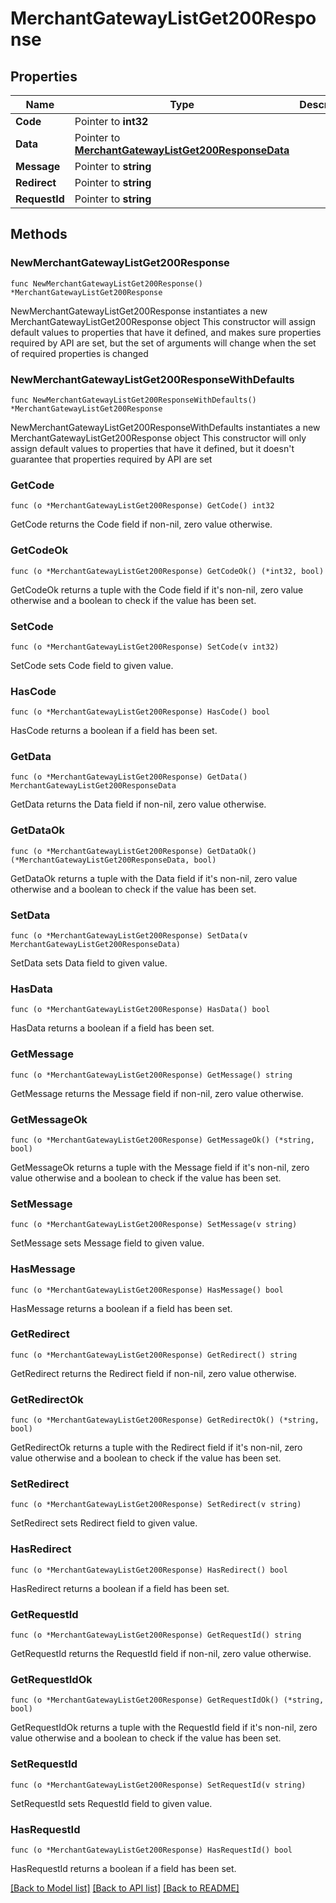 # MerchantGatewayListGet200Response

## Properties

Name | Type | Description | Notes
------------ | ------------- | ------------- | -------------
**Code** | Pointer to **int32** |  | [optional] 
**Data** | Pointer to [**MerchantGatewayListGet200ResponseData**](MerchantGatewayListGet200ResponseData.md) |  | [optional] 
**Message** | Pointer to **string** |  | [optional] 
**Redirect** | Pointer to **string** |  | [optional] 
**RequestId** | Pointer to **string** |  | [optional] 

## Methods

### NewMerchantGatewayListGet200Response

`func NewMerchantGatewayListGet200Response() *MerchantGatewayListGet200Response`

NewMerchantGatewayListGet200Response instantiates a new MerchantGatewayListGet200Response object
This constructor will assign default values to properties that have it defined,
and makes sure properties required by API are set, but the set of arguments
will change when the set of required properties is changed

### NewMerchantGatewayListGet200ResponseWithDefaults

`func NewMerchantGatewayListGet200ResponseWithDefaults() *MerchantGatewayListGet200Response`

NewMerchantGatewayListGet200ResponseWithDefaults instantiates a new MerchantGatewayListGet200Response object
This constructor will only assign default values to properties that have it defined,
but it doesn't guarantee that properties required by API are set

### GetCode

`func (o *MerchantGatewayListGet200Response) GetCode() int32`

GetCode returns the Code field if non-nil, zero value otherwise.

### GetCodeOk

`func (o *MerchantGatewayListGet200Response) GetCodeOk() (*int32, bool)`

GetCodeOk returns a tuple with the Code field if it's non-nil, zero value otherwise
and a boolean to check if the value has been set.

### SetCode

`func (o *MerchantGatewayListGet200Response) SetCode(v int32)`

SetCode sets Code field to given value.

### HasCode

`func (o *MerchantGatewayListGet200Response) HasCode() bool`

HasCode returns a boolean if a field has been set.

### GetData

`func (o *MerchantGatewayListGet200Response) GetData() MerchantGatewayListGet200ResponseData`

GetData returns the Data field if non-nil, zero value otherwise.

### GetDataOk

`func (o *MerchantGatewayListGet200Response) GetDataOk() (*MerchantGatewayListGet200ResponseData, bool)`

GetDataOk returns a tuple with the Data field if it's non-nil, zero value otherwise
and a boolean to check if the value has been set.

### SetData

`func (o *MerchantGatewayListGet200Response) SetData(v MerchantGatewayListGet200ResponseData)`

SetData sets Data field to given value.

### HasData

`func (o *MerchantGatewayListGet200Response) HasData() bool`

HasData returns a boolean if a field has been set.

### GetMessage

`func (o *MerchantGatewayListGet200Response) GetMessage() string`

GetMessage returns the Message field if non-nil, zero value otherwise.

### GetMessageOk

`func (o *MerchantGatewayListGet200Response) GetMessageOk() (*string, bool)`

GetMessageOk returns a tuple with the Message field if it's non-nil, zero value otherwise
and a boolean to check if the value has been set.

### SetMessage

`func (o *MerchantGatewayListGet200Response) SetMessage(v string)`

SetMessage sets Message field to given value.

### HasMessage

`func (o *MerchantGatewayListGet200Response) HasMessage() bool`

HasMessage returns a boolean if a field has been set.

### GetRedirect

`func (o *MerchantGatewayListGet200Response) GetRedirect() string`

GetRedirect returns the Redirect field if non-nil, zero value otherwise.

### GetRedirectOk

`func (o *MerchantGatewayListGet200Response) GetRedirectOk() (*string, bool)`

GetRedirectOk returns a tuple with the Redirect field if it's non-nil, zero value otherwise
and a boolean to check if the value has been set.

### SetRedirect

`func (o *MerchantGatewayListGet200Response) SetRedirect(v string)`

SetRedirect sets Redirect field to given value.

### HasRedirect

`func (o *MerchantGatewayListGet200Response) HasRedirect() bool`

HasRedirect returns a boolean if a field has been set.

### GetRequestId

`func (o *MerchantGatewayListGet200Response) GetRequestId() string`

GetRequestId returns the RequestId field if non-nil, zero value otherwise.

### GetRequestIdOk

`func (o *MerchantGatewayListGet200Response) GetRequestIdOk() (*string, bool)`

GetRequestIdOk returns a tuple with the RequestId field if it's non-nil, zero value otherwise
and a boolean to check if the value has been set.

### SetRequestId

`func (o *MerchantGatewayListGet200Response) SetRequestId(v string)`

SetRequestId sets RequestId field to given value.

### HasRequestId

`func (o *MerchantGatewayListGet200Response) HasRequestId() bool`

HasRequestId returns a boolean if a field has been set.


[[Back to Model list]](../README.md#documentation-for-models) [[Back to API list]](../README.md#documentation-for-api-endpoints) [[Back to README]](../README.md)


